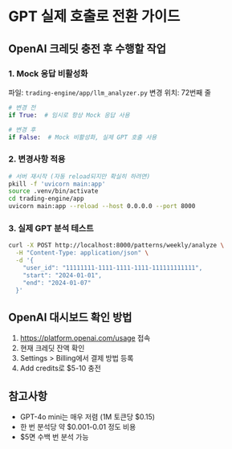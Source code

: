 # GPT 실제 호출로 전환 가이드

## OpenAI 크레딧 충전 후 수행할 작업

### 1. Mock 응답 비활성화

파일: `trading-engine/app/llm_analyzer.py`
변경 위치: 72번째 줄

```python
# 변경 전
if True:  # 임시로 항상 Mock 응답 사용

# 변경 후
if False:  # Mock 비활성화, 실제 GPT 호출 사용
```

### 2. 변경사항 적용

```bash
# 서버 재시작 (자동 reload되지만 확실히 하려면)
pkill -f 'uvicorn main:app'
source .venv/bin/activate
cd trading-engine/app
uvicorn main:app --reload --host 0.0.0.0 --port 8000
```

### 3. 실제 GPT 분석 테스트

```bash
curl -X POST http://localhost:8000/patterns/weekly/analyze \
  -H "Content-Type: application/json" \
  -d '{
    "user_id": "11111111-1111-1111-1111-111111111111",
    "start": "2024-01-01",
    "end": "2024-01-07"
  }'
```

## OpenAI 대시보드 확인 방법

1. https://platform.openai.com/usage 접속
2. 현재 크레딧 잔액 확인
3. Settings > Billing에서 결제 방법 등록
4. Add credits로 $5-10 충전

## 참고사항

- GPT-4o mini는 매우 저렴 (1M 토큰당 $0.15)
- 한 번 분석당 약 $0.001-0.01 정도 비용
- $5면 수백 번 분석 가능
